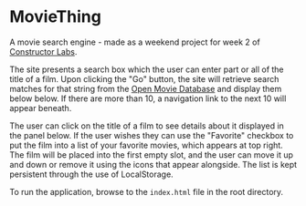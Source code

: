 # MovieThing

A movie search engine - made as a weekend project for week 2 of
[Constructor Labs](https://constructorlabs.com/).

The site presents a search box which the user can enter part or all of the
title of a film. Upon clicking the "Go" button, the site will retrieve search
matches for that string from the [Open Movie
Database](http://www.omdbapi.com/) and display them below below. If there
are more than 10, a navigation link to the next 10 will appear beneath.

The user can click on the title of a film to see details about it displayed
in the panel below. If the user wishes they can use the "Favorite" checkbox
to put the film into a list of your favorite movies, which appears at top
right. The film will be placed into the first empty slot, and the user can
move it up and down or remove it using the icons that appear alongside. The
list is kept persistent through the use of LocalStorage.

To run the application, browse to the `index.html` file in the root directory.

